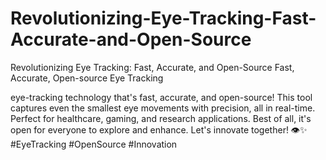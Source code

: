 # Revolutionizing-Eye-Tracking-Fast-Accurate-and-Open-Source
Revolutionizing Eye Tracking: Fast, Accurate, and Open-Source
Fast, Accurate, Open-source Eye Tracking

eye-tracking technology that's fast, accurate, and open-source! This tool captures even the smallest eye movements with precision, all in real-time. Perfect for healthcare, gaming, and research applications. Best of all, it's open for everyone to explore and enhance. Let's innovate together! 👁️✨ #EyeTracking #OpenSource #Innovation

